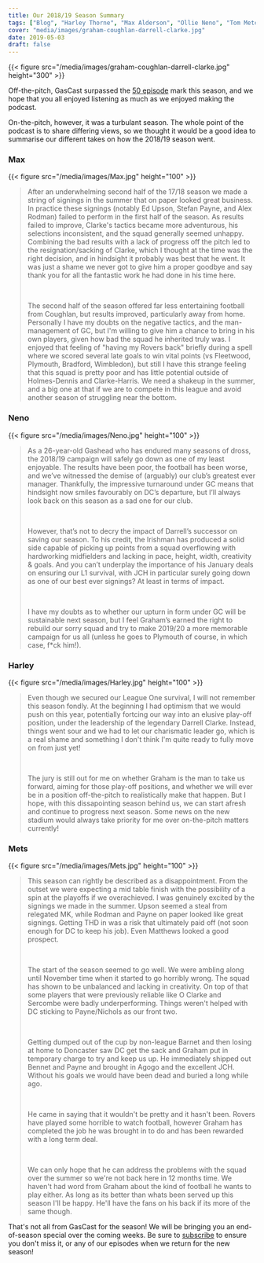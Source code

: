 ```yaml
---
title: Our 2018/19 Season Summary   
tags: ["Blog", "Harley Thorne", "Max Alderson", "Ollie Neno", "Tom Metcalfe"]
cover: "media/images/graham-coughlan-darrell-clarke.jpg"
date: 2019-05-03
draft: false
---
```


{{< figure src="/media/images/graham-coughlan-darrell-clarke.jpg" height="300" >}}

Off-the-pitch, GasCast surpassed the [50 episode](/listen) mark this season, and we hope that you all enjoyed listening as much as we enjoyed making the podcast.

On-the-pitch, however, it was a turbulant season. The whole point of the podcast is to share differing views, so we thought it would be a good idea to summarise our different takes on how the 2018/19 season went.
<!--more--> 

### Max 
{{< figure src="/media/images/Max.jpg" height="100" >}}

>  After an underwhelming second half of the 17/18 season we made a string of signings in the summer that on paper looked great business. In practice these signings (notably Ed Upson, Stefan Payne, and Alex Rodman) failed to perform in the first half of the season. As results failed to improve, Clarke's tactics became more adventurous, his selections inconsistent, and the squad generally seemed unhappy. Combining the bad results with a lack of progress off the pitch led to the resignation/sacking of Clarke, which I thought at the time was the right decision, and in hindsight it probably was best that he went. It was just a shame we never got to give him a proper goodbye and say thank you for all the fantastic work he had done in his time here.
>
>&nbsp;
>
> The second half of the season offered far less entertaining football from Coughlan, but results improved, particularly away from home. Personally I have my doubts on the negative tactics, and the man-management of GC, but I'm willing to give him a chance to bring in his own players, given how bad the squad he inherited truly was. I enjoyed that feeling of "having my Rovers back" briefly during a spell where we scored several late goals to win vital points (vs Fleetwood, Plymouth, Bradford, Wimbledon), but still I have this strange feeling that this squad is pretty poor and has little potential outside of Holmes-Dennis and Clarke-Harris. We need a shakeup in the summer, and a big one at that if we are to compete in this league and avoid another season of struggling near the bottom.

### Neno
{{< figure src="/media/images/Neno.jpg" height="100" >}}

> As a 26-year-old Gashead who has endured many seasons of dross, the 2018/19 campaign will safely go down as one of my least enjoyable. The results have been poor, the football has been worse, and we’ve witnessed the demise of (arguably) our club’s greatest ever manager. Thankfully, the impressive turnaround under GC means that hindsight now smiles favourably on DC’s departure, but I’ll always look back on this season as a sad one for our club.
>
>&nbsp;
>
> However, that’s not to decry the impact of Darrell’s successor on saving our season. To his credit, the Irishman has produced a solid side capable of picking up points from a squad overflowing with hardworking midfielders and lacking in pace, height, width, creativity & goals. And you can’t underplay the importance of his January deals on ensuring our L1 survival, with JCH in particular surely going down as one of our best ever signings? At least in terms of impact.
>
>&nbsp;
>
> I have my doubts as to whether our upturn in form under GC will be sustainable next season, but I feel Graham’s earned the right to rebuild our sorry squad and try to make 2019/20 a more memorable campaign for us all (unless he goes to Plymouth of course, in which case, f*ck him!).

### Harley
{{< figure src="/media/images/Harley.jpg" height="100" >}}

> Even though we secured our League One survival, I will not remember this season fondly. At the beginning I had optimism that we would push on this year, potentially fortcing our way into an elusive play-off position, under the leadership of the legendary Darrell Clarke. Instead, things went sour and we had to let our charismatic leader go, which is a real shame and something I don't think I'm quite ready to fully move on from just yet! 
>
>&nbsp;
>
> The jury is still out for me on whether Graham is the man to take us forward, aiming for those play-off positions, and whether we will ever be in a position off-the-pitch to realistically make that happen. But I hope, with this dissapointing season behind us, we can start afresh and continue to progress next season. Some news on the new stadium would always take priority for me over on-the-pitch matters currently!

### Mets
{{< figure src="/media/images/Mets.jpg" height="100" >}}

> This season can rightly be described as a disappointment. From the outset we were expecting a mid table finish with the possibility of a spin at the playoffs if we overachieved. I was genuinely excited by the signings we made in the summer. Upson seemed a steal from relegated MK, while Rodman and Payne on paper looked like great signings. Getting THD in was a risk that ultimately paid off (not soon enough for DC to keep his job). Even Matthews looked a good prospect.
>
>&nbsp;
>
> The start of the season seemed to go well. We were ambling along until November time when it started to go horribly wrong. The squad has shown to be unbalanced and lacking in creativity. On top of that some players that were previously reliable like O Clarke and Sercombe were badly underperforming. Things weren't helped with DC sticking to Payne/Nichols as our front two.
>
>&nbsp;
>
> Getting dumped out of the cup by non-league Barnet and then losing at home to Doncaster saw DC get the sack and Graham put in temporary charge to try and keep us up. He immediately shipped out Bennet and Payne and brought in Agogo and the excellent JCH. Without his goals we would have been dead and buried a long while ago.
>
>&nbsp;
>
> He came in saying that it wouldn't be pretty and it hasn't been. Rovers have played some horrible to watch football, however Graham has completed the job he was brought in to do and has been rewarded with a long term deal.
>
>&nbsp;
>
> We can only hope that he can address the problems with the squad over the summer so we're not back here in 12 months time. We haven't had word from Graham about the kind of football he wants to play either. As long as its better than whats been served up this season I'll be happy. He'll have the fans on his back if its more of the same though.

That's not all from GasCast for the season! We will be bringing you an end-of-season special over the coming weeks. Be sure to [subscribe](/subscribe) to ensure you don't miss it, or any of our episodes when we return for the new season!


<script async src="//pagead2.googlesyndication.com/pagead/js/adsbygoogle.js"></script>
<!-- GasCast Blog Ad -->
<ins class="adsbygoogle"
     style="display:block"
     data-ad-client="ca-pub-8805482732507166"
     data-ad-slot="7113725307"
     data-ad-format="auto"
     data-full-width-responsive="true"></ins>
<script>
(adsbygoogle = window.adsbygoogle || []).push({});
</script>